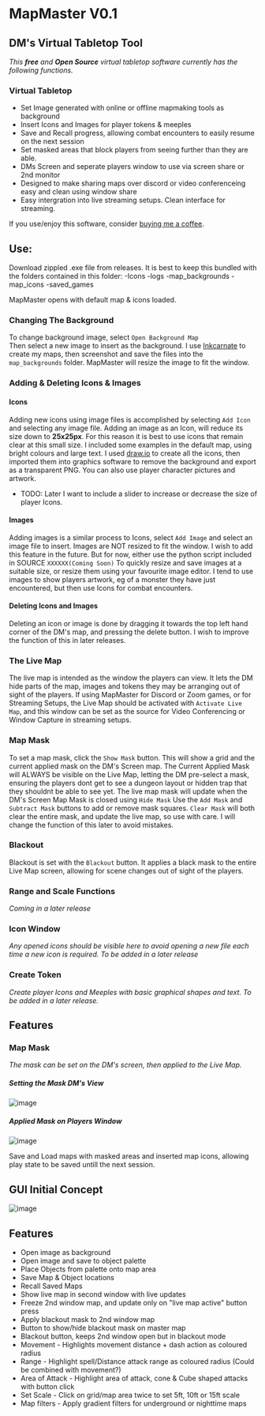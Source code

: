 # MapMaster V0.1
## DM's Virtual Tabletop Tool
_This **free** and **Open Source** virtual tabletop software currently has the following functions._

### Virtual Tabletop
- Set Image generated with online or offline mapmaking tools as background
- Insert Icons and Images for player tokens & meeples
- Save and Recall progress, allowing combat encounters to easily resume on the next session
- Set masked areas that block players from seeing further than they are able.
- DMs Screen and seperate players window to use via screen share or 2nd monitor
- Designed to make sharing maps over discord or video conferenceing easy and clean using window share
- Easy intergration into live streaming setups. Clean interface for streaming.

If you use/enjoy this software, consider [buying me a coffee](https://ko-fi.com/imogenwren).

## Use:
Download zippled .exe file from releases. It is best to keep this bundled with the folders contained in this folder:
-Icons
-logs
-map_backgrounds
-map_icons
-saved_games

MapMaster opens with default map & icons loaded. <br>

### Changing The Background
To change background image, select `Open Background Map` <br>
Then select a new image to insert as the background. I use [Inkcarnate](https://inkarnate.com/maps/) to create my maps, then screenshot and save the files into the
`map_backgrounds` folder. MapMaster will resize the image to fit the window.

### Adding & Deleting Icons & Images
#### Icons
Adding new icons using image files is accomplished by selecting `Add Icon` and selecting any image file. Adding an image as an Icon, will reduce its size down to **25x25px**. For this reason it is best to use icons that remain clear at this small size. I included some examples in the default map, using bright colours and large text. I used [draw.io](https://app.diagrams.net/) to create all the icons, then imported them into graphics software to remove the background and export as a transparent PNG. You can also use player character pictures and artwork.
- TODO: Later I want to include a slider to increase or decrease the size of player Icons.

#### Images
Adding images is a similar process to Icons, select `Add Image` and select an image file to insert. Images are NOT resized to fit the window. I wish to add this feature in the future. But for now, either use the python script included in SOURCE `XXXXXX(Coming Soon)` To quickly resize and save images at a suitable size, or resize them using your favourite image editor. I tend to use images to show players artwork, eg of a monster they have just encountered, but then use Icons for combat encounters.

#### Deleting Icons and Images
Deleting an icon or image is done by dragging it towards the top left hand corner of the DM's map, and pressing the delete button. I wish to improve the function of this in later releases.

### The Live Map
The live map is intended as the window the players can view. It lets the DM hide parts of the map, images and tokens they may be arranging out of sight of the players.
If using MapMaster for Discord or Zoom games, or for Streaming Setups, the Live Map should be activated with `Activate Live Map`, and this window can be set as the source for Video Conferencing or Window Capture in streaming setups.

### Map Mask
To set a map mask, click the `Show Mask` button. This will show a grid and the current applied mask on the DM's Screen map. The Current Applied Mask will ALWAYS be visible on the Live Map, letting the DM pre-select a mask, ensuring the players dont get to see a dungeon layout or hidden trap that they shouldnt be able to see yet.
The live map mask will update when the DM's Screen Map Mask is closed using `Hide Mask` 
Use the `Add Mask` and `Subtract Mask` buttons to add or remove mask squares. `Clear Mask` will both clear the entire mask, and update the live map, so use with care. I will change the function of this later to avoid mistakes.

### Blackout
Blackout is set with the `Blackout` button. It applies a black mask to the entire Live Map screen, allowing for scene changes out of sight of the players.

### Range and Scale Functions
_Coming in a later release_

### Icon Window
_Any opened icons should be visible here to avoid opening a new file each time a new icon is required. To be added in a later release_

### Create Token
_Create player Icons and Meeples with basic graphical shapes and text. To be added in a later release._

## Features
### Map Mask
_The mask can be set on the DM's screen, then applied to the Live Map._
##### Setting the Mask DM's View
![image](https://user-images.githubusercontent.com/53580358/187763344-93782c36-8850-483e-850b-ba7e16ba25d5.png)
##### Applied Mask on Players Window
![image](https://user-images.githubusercontent.com/53580358/187764725-d6034b7a-d337-4e55-b162-6a0a41ab41c8.jpg)



Save and Load maps with masked areas and inserted map icons, allowing play state to be saved untill the next session.









## GUI Initial Concept

![image](https://user-images.githubusercontent.com/97303986/182613180-b6b04986-23dd-40ca-b5b4-4d873431d7eb.png)



## Features

- Open image as background
- Open image and save to object palette
- Place Objects from palette onto map area
- Save Map & Object locations
- Recall Saved Maps
- Show live map in second window with live updates
- Freeze 2nd window map, and update only on "live map active" button press
- Apply blackout mask to 2nd window map
- Button to show/hide blackout mask on master map
- Blackout button, keeps 2nd window open but in blackout mode
- Movement - Highlights movement distance + dash action as coloured radius
- Range - Highlight spell/Distance attack range as coloured radius (Could be combined with movement?)
- Area of Attack - Highlight area of attack, cone & Cube shaped attacks with button click
- Set Scale - Click on grid/map area twice to set 5ft, 10ft or 15ft scale
- Map filters - Apply gradient filters for underground or nighttime maps




 
